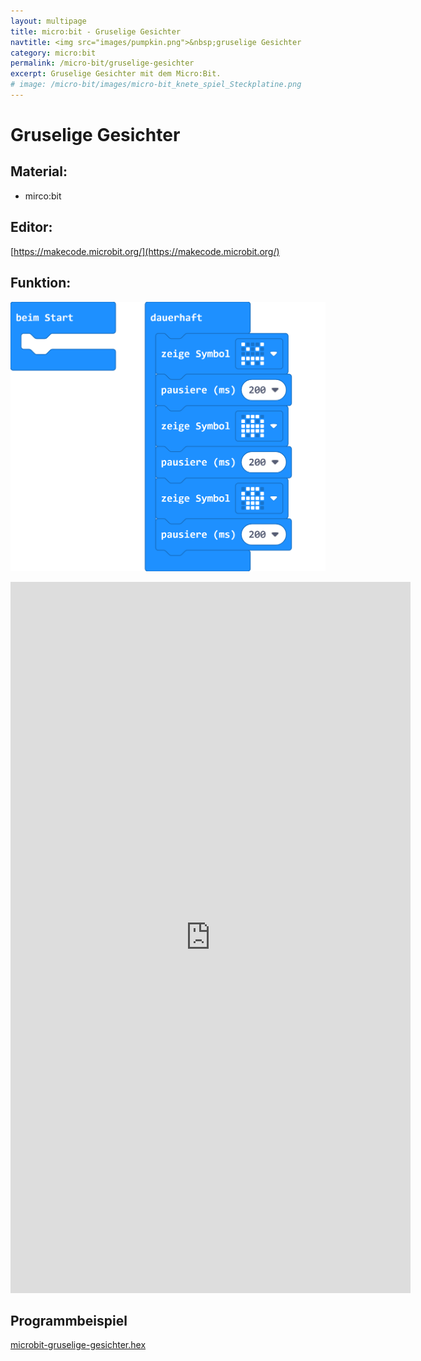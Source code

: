 ```yaml
---
layout: multipage
title: micro:bit - Gruselige Gesichter
navtitle: <img src="images/pumpkin.png">&nbsp;gruselige Gesichter
category: micro:bit
permalink: /micro-bit/gruselige-gesichter
excerpt: Gruselige Gesichter mit dem Micro:Bit.
# image: /micro-bit/images/micro-bit_knete_spiel_Steckplatine.png
---
```


# Gruselige Gesichter

## Material:

+ mirco:bit

## Editor:

[https://makecode.microbit.org/](https://makecode.microbit.org/)

## Funktion:

![](images/microbit-Screenshot-gruselige-gesichter.png)

<div class="hidden-print">
<iframe src="https://player.vimeo.com/video/471694496" width="640" height="1138" frameborder="0" allow="autoplay; fullscreen" allowfullscreen></iframe>
</div>


## Programmbeispiel
[microbit-gruselige-gesichter.hex](appendix/microbit-gruselige-gesichter.hex)
